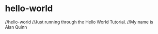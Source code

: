 # hello-world
//hello-world
//Just running through the Hello World Tutorial.
//My name is Alan Quinn
